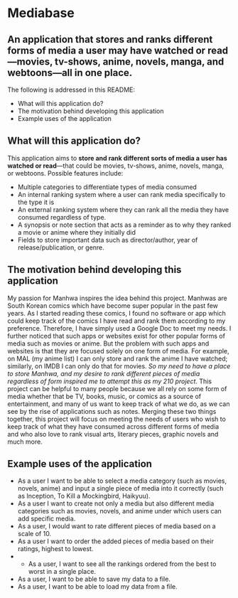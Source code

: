 # Mediabase
## An application that stores and ranks different forms of media a user may have watched or read—movies, tv-shows, anime, novels, manga, and webtoons—all in one place.

The following is addressed in this README:

- What will this application do?
- The motivation behind developing this application
- Example uses of the application

## What will this application do?
This application aims to **store and rank different sorts of media a user has watched or read**—that could 
be movies, tv-shows, anime, novels, manga, or webtoons. Possible features include:
- Multiple categories to differentiate types of media consumed
- An internal ranking system where a user can rank media specifically to the type it is 
- An external ranking system where they can rank all the media they have consumed regardless of type. 
- A synopsis or note section that acts as a reminder as to why they ranked a movie or anime where they initially did
- Fields to store important data such as director/author, year of release/publication, or genre.


## The motivation behind developing this application
My passion for Manhwa inspires the idea behind this project. Manhwas are South Korean comics which have become super popular in the past few years. As I started reading these comics, I found no software or app which could keep track of the comics I have read and rank them according to my preference. Therefore, I have simply used a Google Doc to meet my needs. I further noticed that such apps or websites exist for other popular forms of media such as movies or anime. But the problem with such apps and websites is that they are focused solely on one form of media. For example, on MAL (my anime list) I can only store and rank the anime I have watched; similarly, on IMDB I can only do that for movies. *So my need to have a place to store Manhwa, and my desire to rank different pieces of media regardless of form inspired me to attempt this as my 210 project*. This project can be helpful to many people because we all rely on some form of media whether that be TV, books, music, or comics as a source of entertainment, and many of us want to keep track of what we do, as we can see by the rise of applications such as notes. Merging these two things together, this project will focus on meeting the needs of users who wish to keep track of what they have consumed across different forms of media and who also love to rank visual arts, literary pieces, graphic novels and much more.


## Example uses of the application
- As a user I want to be able to select a media category (such as movies, novels, anime) and input a single piece of media 
into it correctly (such as Inception, To Kill a Mockingbird, Haikyuu).
- As a user I want to create not only a media but also different media categories such as movies, novels, and anime under 
  which users can add specific media.
- As a user, I would want to rate different pieces of media based on a scale of 10. 
- As a user I want to order the added pieces of media based on their ratings, highest to lowest.
- - As a user, I want to see all the rankings ordered from the best to worst in a single place.
- As a user, I want to be able to save my data to a file. 
- As a user, I want to be able to load my data from a file.


